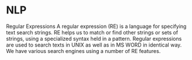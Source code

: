 # NLP
Regular Expressions
A regular expression (RE) is a language for specifying text search strings. RE helps us to match or find other strings or sets of strings, using a specialized syntax held in a pattern. Regular expressions are used to search texts in UNIX as well as in MS WORD in identical way. We have various search engines using a number of RE features.
